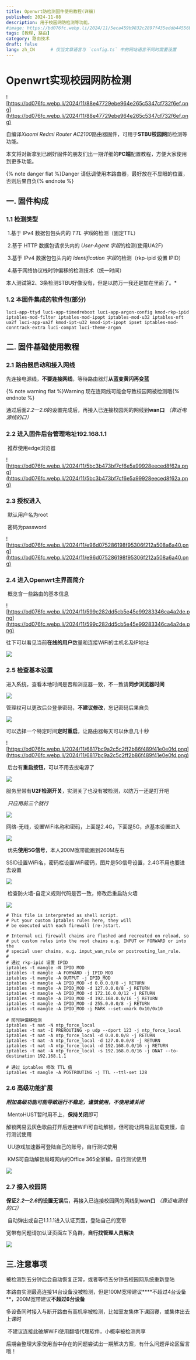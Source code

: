```yaml
---
title: Openwrt防检测固件使用教程(详细)
published: 2024-11-08
description: 用于校园网防检测等功能。
#image: https://bd076fc.webp.li/2024/11/5eca459b9832c2897f435eddb44556b7.png
tags: [教程, 路由]
category: 路由技术
draft: false
lang: zh_CN      # 仅当文章语言与 `config.ts` 中的网站语言不同时需要设置
---
```



# Openwrt实现校园网防检测

![https://bd076fc.webp.li/2024/11/88e47729ebe964e265c5347cf732f6ef.png](https://bd076fc.webp.li/2024/11/88e47729ebe964e265c5347cf732f6ef.png)

自编译*Xiaomi Redmi Router AC2100*路由器固件，可用于**STBU校园网**防检测等功能。

本文将对新拿到已刷好固件的朋友们出一期详细的**PC端**配置教程，方便大家使用到更多功能。

{% note danger flat %}Danger 请低调使用本路由器，最好放在不显眼的位置，否则后果自负{% endnote %}

## 一.  固件构成



###     1.1 检测类型

​            1.基于 IPv4 数据包包头内的 *TTL 字段*的检测（固定TTL）

​            2.基于 HTTP 数据包请求头内的 *User-Agent 字段*的检测(使用UA2F)

​            3.基于 IPv4 数据包包头内的 *Identification 字段*的检测（rkp-ipid 设置 IPID）

​            4.基于网络协议栈时钟偏移的检测技术（统一时间）

​            本人测试第2、3条检测STBU好像没有，但是以防万一我还是加在里面了。*



###     1.2 本固件集成的软件包(部分)

```
luci-app-ttyd luci-app-timedreboot luci-app-argon-config kmod-rkp-ipid iptables-mod-filter iptables-mod-ipopt iptables-mod-u32 iptables-nft ua2f luci-app-ua2f kmod-ipt-u32 kmod-ipt-ipopt ipset iptables-mod-conntrack-extra luci-compat luci-theme-argon
```

## 二. 固件基础使用教程



###     2.1 路由器启动和接入网线

​        先连接电源线，**不要连接网线**，等待路由器灯**从蓝变黄闪再变蓝**

{% note warning flat %}Warning 现在连网线可能会导致校园网被检测哦{% endnote %}

​        通过后面*2.2—2.6*的设置完成后，再接入已连接校园网的网线到**wan口** *（靠近电源线的口）*



###     2.2 进入固件后台管理地址192.168.1.1

​        推荐使用edge浏览器

![https://bd076fc.webp.li/2024/11/5bc3b473bf7cf6e5a99928eeced8f62a.png](https://bd076fc.webp.li/2024/11/5bc3b473bf7cf6e5a99928eeced8f62a.png)



###     2.3 授权进入

​        默认用户名为root

​        密码为password

![https://bd076fc.webp.li/2024/11/e96d075286198f95306f212a508a6a40.png](https://bd076fc.webp.li/2024/11/e96d075286198f95306f212a508a6a40.png)



###     2.4 进入Openwrt主界面简介

​        概览含一些路由的基本信息

![https://bd076fc.webp.li/2024/11/599c282dd5cb5e45e99283346ca4a2de.png](https://bd076fc.webp.li/2024/11/599c282dd5cb5e45e99283346ca4a2de.png)



​        往下可以看见当前**在线的用户**数量和连接WiFi的主机名及IP地址

![](https://bd076fc.webp.li/2024/11/2774c65c3f77d1601b3afcdf47b21741.png)



###     2.5 检查基本设置

​        进入系统，查看本地时间是否和浏览器一致，不一致请**同步浏览器时间**

![](https://bd076fc.webp.li/2024/11/f2a7906c54d8585096a71f4fd293d5c4.png)



​        管理权可以更改后台登录密码，**不建议修改**，忘记密码后果自负

![](https://bd076fc.webp.li/2024/11/6e3fe828ed53138f84450be903f6cccf.png)



​        可以选择一个特定时间**定时重启**，让路由器每天可以休息几十秒

![https://bd076fc.webp.li/2024/11/6817bc9a2c5c2ff2b86f489f41e0e0fd.png](https://bd076fc.webp.li/2024/11/6817bc9a2c5c2ff2b86f489f41e0e0fd.png)



​        后台有**重启按钮**，可以不用去拔电源了

![](https://bd076fc.webp.li/2024/11/de41333db5aa52b72b1d829f780ecf6c.png)



​        服务里带有**U2F检测开关**，实测关了也没有被检测，以防万一还是打开吧

​        *只应用前三个就行*

![](https://bd076fc.webp.li/2024/11/c501485d173ffbf882ac8414e3e51ba6.png)



​        网络-无线，设置WiFi名称和密码，上面是2.4G，下面是5G，点基本设置进入

![](https://bd076fc.webp.li/2024/11/ba584e4e54f5b68ef396b813c4dcf58f.png)



​        优先**使用5G信号**，本人200M宽带能跑到260M左右

​        SSID设置WiFi名，密码栏设置WiFi密码，图片是5G信号设置，2.4G不用也要进去设置

![](https://bd076fc.webp.li/2024/11/7eac2411986fbe1da41dd07f7d2539c1.png)



​        检查防火墙-自定义规则代码是否一致，修改后重启防火墙

![](https://bd076fc.webp.li/2024/11/4da7adcead1e1c8b60934f9a7ee596ee.png)

```
# This file is interpreted as shell script.
# Put your custom iptables rules here, they will
# be executed with each firewall (re-)start.

# Internal uci firewall chains are flushed and recreated on reload, so
# put custom rules into the root chains e.g. INPUT or FORWARD or into the
# special user chains, e.g. input_wan_rule or postrouting_lan_rule.
#
# 通过 rkp-ipid 设置 IPID
iptables -t mangle -N IPID_MOD
iptables -t mangle -A FORWARD -j IPID_MOD
iptables -t mangle -A OUTPUT -j IPID_MOD
iptables -t mangle -A IPID_MOD -d 0.0.0.0/8 -j RETURN
iptables -t mangle -A IPID_MOD -d 127.0.0.0/8 -j RETURN
iptables -t mangle -A IPID_MOD -d 172.16.0.0/12 -j RETURN
iptables -t mangle -A IPID_MOD -d 192.168.0.0/16 -j RETURN
iptables -t mangle -A IPID_MOD -d 255.0.0.0/8 -j RETURN
iptables -t mangle -A IPID_MOD -j MARK --set-xmark 0x10/0x10

# 防时钟偏移检测
iptables -t nat -N ntp_force_local
iptables -t nat -I PREROUTING -p udp --dport 123 -j ntp_force_local
iptables -t nat -A ntp_force_local -d 0.0.0.0/8 -j RETURN
iptables -t nat -A ntp_force_local -d 127.0.0.0/8 -j RETURN
iptables -t nat -A ntp_force_local -d 192.168.0.0/16 -j RETURN
iptables -t nat -A ntp_force_local -s 192.168.0.0/16 -j DNAT --to-destination 192.168.1.1

# 通过 iptables 修改 TTL 值
iptables -t mangle -A POSTROUTING -j TTL --ttl-set 128

```



###     2.6 高级功能扩展

​        ***附加高级功能可能导致运行不稳定，谨慎使用，不使用请关闭***

​        MentoHUST暂时用不上，**保持关闭**即可

​        解锁网易云灰色歌曲打开后连接WiFi可自动解锁，但可能让网易云加载变慢，自行测试使用

​        UU游戏加速器可登陆自己的账号，自行测试使用

​        KMS可自动解锁局域网内的Office 365全家桶，自行测试使用

![](https://bd076fc.webp.li/2024/11/0b68a04d6deb9a3a5d00c76dd1ee3916.png)



###     2.7 接入校园网

​        **保证*2.2—2.6*的设置无误**后，再接入已连接校园网的网线到**wan口** *（靠近电源线的口）*

​        自动弹出或自己1.1.1.1进入认证页面，登陆自己的宽带

​        宽带有问题请加认证页面左下角群，**自行找管理人员解决**

![](https://bd076fc.webp.li/2024/11/fd5c2611c0b1ddb8264b11168005ec35.png)



## 三.注意事项

​    被检测到五分钟后会自动恢复正常，或者等待五分钟去校园网系统重新登陆

​    本路由实测最高连接14台设备没被检测，但是100M宽带建议****不超过4台设备**，200M宽带建议**不超过6台设备**

​    多设备同时接入与断开路由有高机率被检测，比如室友集体下课回寝，或集体出去上课时

​    不建议连接此破解WiFi使用翻墙代理软件，小概率被检测共享

​    后期会整理大家使用当中存在的问题尝试出一期解决方案，有什么问题评论区留言哦！